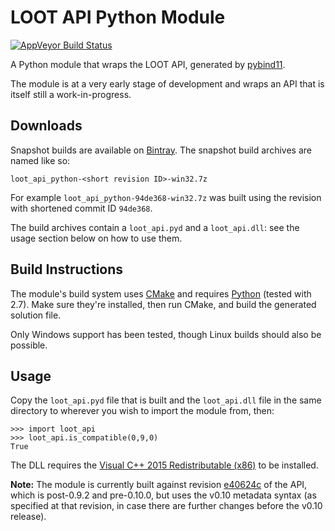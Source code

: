 LOOT API Python Module
=======================

[![AppVeyor Build Status](https://ci.appveyor.com/api/projects/status/github/loot/loot-api-python?branch=master&svg=true)](https://ci.appveyor.com/project/WrinklyNinja/loot-api-python)

A Python module that wraps the LOOT API, generated by [pybind11](https://github.com/pybind/pybind11).

The module is at a very early stage of development and wraps an API that is itself still a work-in-progress.

## Downloads

Snapshot builds are available on [Bintray](https://bintray.com/wrinklyninja/loot/loot-api-python). The snapshot build archives are named like so:

```
loot_api_python-<short revision ID>-win32.7z
```

For example `loot_api_python-94de368-win32.7z` was built using the revision with shortened commit ID `94de368`.

The build archives contain a `loot_api.pyd` and a `loot_api.dll`: see the usage section below on how to use them.

## Build Instructions

The module's build system uses [CMake](https://cmake.org/) and requires [Python](https://www.python.org) (tested with 2.7). Make sure they're installed, then run CMake, and build the generated solution file.

Only Windows support has been tested, though Linux builds should also be possible.

## Usage

Copy the `loot_api.pyd` file that is built and the `loot_api.dll` file in the same directory to wherever you wish to import the module from, then:

```
>>> import loot_api
>>> loot_api.is_compatible(0,9,0)
True
```

The DLL requires the [Visual C++ 2015 Redistributable (x86)](https://download.microsoft.com/download/9/3/F/93FCF1E7-E6A4-478B-96E7-D4B285925B00/vc_redist.x86.exe) to be installed.

**Note:** The module is currently built against revision [e40624c](https://github.com/loot/loot/tree/e40624cf7498f69b9393a02572a1eaf31065df44) of the API, which is post-0.9.2 and pre-0.10.0, but uses the v0.10 metadata syntax (as specified at that revision, in case there are further changes before the v0.10 release).
